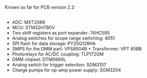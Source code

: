 Known so far for PCB version 2.2: <br />
<br />
- ADC: MXT2088 <br />
- MCU: STM32H7B0V <br />
- Two shift registers as port expander: 74HC595 <br />
- Analog switches for scope range switching: 4051 <br />
- SPI flash for data storage: PY25Q128HA <br />
- SMPS for the DMM part: VPS8504B + Transformer: VPT 85BB <br />
- Photorelays for AC/DC coupling: TLP172GM <br />
- DMM chipset: DTM0660L <br />
- Analog switch for trigger selection: SGM3157 <br />
- Charge pumps for op-amp power supply: SGM3204 <br />
